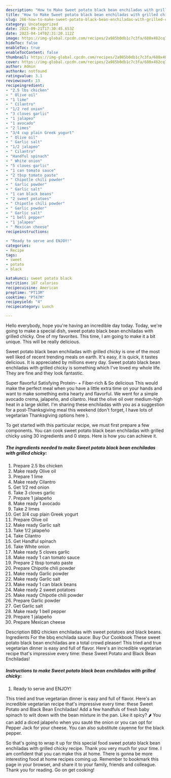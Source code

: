 ```yaml
---
description: "How to Make Sweet potato black bean enchiladas with grilled chicky the Very Delicious}"
title: "How to Make Sweet potato black bean enchiladas with grilled chicky the Very Delicious}"
slug: 266-how-to-make-sweet-potato-black-bean-enchiladas-with-grilled-chicky-the-very-delicious
category: Uncategorized
date: 2022-09-21T17:30:45.653Z
date: 2023-04-14T02:31:20.112Z
image: https://img-global.cpcdn.com/recipes/2a985b0db1c7c3fa/680x482cq70/sweet-potato-black-bean-enchiladas-with-grilled-chicky-recipe-main-photo.jpg
hideToc: false
enableToc: true
enableTocContent: false
thumbnail: https://img-global.cpcdn.com/recipes/2a985b0db1c7c3fa/680x482cq70/sweet-potato-black-bean-enchiladas-with-grilled-chicky-recipe-main-photo.jpg
cover: https://img-global.cpcdn.com/recipes/2a985b0db1c7c3fa/680x482cq70/sweet-potato-black-bean-enchiladas-with-grilled-chicky-recipe-main-photo.jpg
author: Admin
authorAv: notfound
ratingvalue: 3.1
reviewcount: 13
recipeingredient:
- "2.5 lbs chicken"
- " Olive oil"
- "1 lime"
- " Cilantro"
- "1/2 red onion"
- "3 cloves garlic"
- "1 jalapeo"
- "1 avocado"
- "2 limes"
- "3/4 cup plain Greek yogurt"
- " Olive oil"
- " Garlic salt"
- "1/2 jalapeo"
- " Cilantro"
- "Handful spinach"
- " White onion"
- "5 cloves garlic"
- "1 can tomato sauce"
- "2 tbsp tomato paste"
- " Chipotle chili powder"
- " Garlic powder"
- " Garlic salt"
- "1 can black beans"
- "2 sweet potatoes"
- " Chipotle chili powder"
- " Garlic powder"
- " Garlic salt"
- "1 bell pepper"
- "1 jalapeo"
- " Mexican cheese"
recipeinstructions:

- "Ready to serve and ENJOY!"
categories:
- Recipe
tags:
- sweet
- potato
- black

katakunci: sweet potato black 
nutrition: 167 calories
recipecuisine: American
preptime: "PT13M"
cooktime: "PT47M"
recipeyield: "4"
recipecategory: Lunch

---
```



Hello everybody, hope you're having an incredible day today. Today, we're going to make a special dish, sweet potato black bean enchiladas with grilled chicky. One of my favorites. This time, I am going to make it a bit unique. This will be really delicious.

Sweet potato black bean enchiladas with grilled chicky is one of the most well liked of recent trending meals on earth. It's easy, it is quick, it tastes delicious. It is appreciated by millions every day. Sweet potato black bean enchiladas with grilled chicky is something which I've loved my whole life. They are fine and they look fantastic.

Super flavorful Satisfying Protein- + Fiber-rich &amp; So delicious This would make the perfect meal when you have a little extra time on your hands and want to make something extra hearty and flavorful. We went for a simple avocado crema, jalapeño, and cilantro. Heat the olive oil over medium-high heat in a large skillet. I&#39;m sharing these enchiladas with you as a suggestion for a post-Thanksgiving meal this weekend (don&#39;t forget, I have lots of vegetarian Thanksgiving options here ).


To get started with this particular recipe, we must first prepare a few components. You can cook sweet potato black bean enchiladas with grilled chicky using 30 ingredients and 0 steps. Here is how you can achieve it.

<!--inarticleads1-->

##### The ingredients needed to make Sweet potato black bean enchiladas with grilled chicky:

1. Prepare 2.5 lbs chicken
1. Make ready  Olive oil
1. Prepare 1 lime
1. Make ready  Cilantro
1. Get 1/2 red onion
1. Take 3 cloves garlic
1. Prepare 1 jalapeño
1. Make ready 1 avocado
1. Take 2 limes
1. Get 3/4 cup plain Greek yogurt
1. Prepare  Olive oil
1. Make ready  Garlic salt
1. Take 1/2 jalapeño
1. Take  Cilantro
1. Get Handful spinach
1. Take  White onion
1. Make ready 5 cloves garlic
1. Make ready 1 can tomato sauce
1. Prepare 2 tbsp tomato paste
1. Prepare  Chipotle chili powder
1. Make ready  Garlic powder
1. Make ready  Garlic salt
1. Make ready 1 can black beans
1. Make ready 2 sweet potatoes
1. Make ready  Chipotle chili powder
1. Prepare  Garlic powder
1. Get  Garlic salt
1. Make ready 1 bell pepper
1. Prepare 1 jalapeño
1. Prepare  Mexican cheese


Description BBQ chicken enchiladas with sweet potatoes and black beans. Ingredients For the bbq enchilada sauce: Buy Our Cookbook These sweet potato black bean enchiladas are a total crowd pleaser! This tried and true vegetarian dinner is easy and full of flavor. Here&#39;s an incredible vegetarian recipe that&#39;s impressive every time: these Sweet Potato and Black Bean Enchiladas! 

<!--inarticleads2-->

##### Instructions to make Sweet potato black bean enchiladas with grilled chicky:


1. Ready to serve and ENJOY!

This tried and true vegetarian dinner is easy and full of flavor. Here&#39;s an incredible vegetarian recipe that&#39;s impressive every time: these Sweet Potato and Black Bean Enchiladas! Add a few handfuls of fresh baby spinach to wilt down with the bean mixture in the pan. Like it spicy? 🌶 You can add a diced jalapeño when you sauté the onion or you can opt for Pepper Jack for your cheese. You can also substitute cayenne for the black pepper. 

So that's going to wrap it up for this special food sweet potato black bean enchiladas with grilled chicky recipe. Thank you very much for your time. I am confident that you can make this at home. There is gonna be more interesting food at home recipes coming up. Remember to bookmark this page in your browser, and share it to your family, friends and colleague. Thank you for reading. Go on get cooking!
